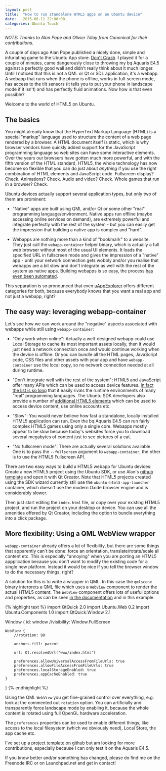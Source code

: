 ```yaml
---
layout: post
title:  "How to run standalone HTML5 apps on an Ubuntu device"
date:   2015-06-11 22:00:00
categories: Ubuntu Touch
---
```


*NOTE: Thanks to Alan Pope and Olivier Tilloy from Canonical for their contributions.*


A couple of days ago Alan Pope published a nicely done, simple and infuriating game to the Ubuntu App store: [Don't Crash][dontcrash-appexplorer]. I played it for a couple of minutes, came dangerously close to throwing my bq Aquaris E4.5 against a perfectly good wall and didn't really think about it much longer. Until I noticed that this is not a QML or Qt or SDL application, it's a webapp. A webapp that runs when the phone is offline, works in full-screen mode, has access to the tilt sensors (it tells you to put your phone in landscape mode if it isn't) and has perfectly fluid animations. Now how is that even possible?

Welcome to the world of HTML5 on Ubuntu.


## The basics

You might already know that the HyperText Markup Language (HTML) is a special "markup" language used to structure the content of a web page rendered by a browser. A HTML document itself is static, which is why browser vendors have quickly added support for the JavaScript programming language so web sites can have some interactive elements. Over the years our browsers have gotten much more powerful, and with the fifth version of the HTML standard, HTML5, the whole technology has now become so flexible that you can do just about *anything* if you use the right combination of HTML elements and JavaScript code. Fullscreen display? Check. Animations? Check. Audio and video? Check. Whole games that run in a browser? Check.

Ubuntu devices actually support several application types, but only two of them are prominent:

* "Native" apps are built using QML and/or Qt or some other "real" programming language/environment. Native apps run offline (maybe accessing online services on demand), are extremely powerful and integrate perfectly with the rest of the system - but you can easily get the impression that building a native app is complex and "hard".

* Webapps are nothing more than a kind of "bookmark" to a website. They just call the `webapp-container` helper binary, which is actually a full web browser without most of the usual UI elements. It loads the specified URL in fullscreen mode and gives the impression of a "native" app - until your network connection gets wobbly and/or you realise that webapps are a bit slow and don't integrate as well with the rest of the system as native apps. Building webapps is so easy, the process [has even been automated][webapp-generator].

This separation is so pronounced that even [uAppExplorer][appexplorer] offers different categories for both, because everybody knows that you want a real app and not just a webapp, right?


## The easy way: leveraging webapp-container

Let's see how we can work around the "negative" aspects associated with webapps while still using `webapp-container`:

* "Only work when online": Actually a well-designed webapp could use Local Storage to cache its most important assets locally, then it would just need a network connection once and would continue working when the device is offline. Or you can bundle all the HTML pages, JavaScript code, CSS files and other assets with your app and have `webapp-container` use the local copy, so no network connection needed at all during runtime.

* "Don't integrate well with the rest of the system": HTML5 and JavaScript offer many APIs which can be used to access device features. [In fact the list is so long][html5-javascript-api] that it easily rivals the runtime environments of many "real" programming languages. The Ubuntu SDK developers also provide a number of [additional HTML5 elements][html5-sdk] which can be used to access device content, use online accounts etc.

* "Slow": You would never believe how fast a standalone, locally installed HTML5 application can run. Even the bq Aquaris E4.5 can run fairly complex HTML5 games using only a single core. Webapps mostly appear to be slow because today's websites force you to download several megabytes of content just to see pictures of a cat.

* "No fullscreen mode": There are actually several solutions available. One is to pass the `--fullscreen` argument to `webapp-container`, the other is to use the HTML5 Fullscreen API.

There are two easy ways to build a HTML5 webapp for Ubuntu devices: Create a new HTML5 project using the Ubuntu SDK, or use Alan's [github template][github-popey-html5-template] and open it with Qt Creator. Note that HTML5 projects created using the SDK wizard currently still use the `ubuntu-html5-app-launcher` container, which doesn't use the modern Oxide browser engine and is considerably slower.

Then just start editing the `index.html` file, or copy over your existing HTML5 project, and run the project on your desktop or device. You can use all the amenities offered by Qt Creator, including the option to bundle everything into a click package.


## More flexibility: Using a QML WebView wrapper

`webapp-container` already offers a lot of flexibility, but there are some things that apparently can't be done: force an orientation, translate/rotate/scale all content etc. This is especially "annoying" when you are porting an HTML5 appplication because you don't want to modify the existing code for a single new platform. Instead it would be nice if you tell the browser window to do the necessary things, right?

A solution for this is to write a wrapper in QML. In this case the `qmlscene` binary interprets a QML file which uses a `WebView` component to render the actual HTML5 content. The `WebView` component offers lots of useful options and properties, as can be seen [in the documentation][webview-sdk] and in this example:

{% highlight text %}
import QtQuick 2.0
import Ubuntu.Web 0.2
import Ubuntu.Components 1.0
import QtQuick.Window 2.1

Window {
    id: window
    //visibility: Window.FullScreen

    WebView {
        //rotation: 90

        anchors.fill: parent

        url: Qt.resolvedUrl("www/index.html")

        preferences.allowUniversalAccessFromFileUrls: true
        preferences.allowFileAccessFromFileUrls: true
        preferences.localStorageEnabled: true
        preferences.appCacheEnabled: true
    }
}
{% endhighlight %}

Using the QML `WebView` you get fine-grained control over everything, e.g. look at the commented out `rotation` option. You can artificially and transparently force landscape mode by enabling it, because the whole content is rotated using full OpenGL hardware acceleration.

The `preferences` properties can be used to enable different things, like access to the local filesystem (which we obviously need), Local Store, the app cache etc.

I've set up a [project template on github][github-sturmflut-html5-webview] but am looking for more contributions, especially because I can only test it on the Aquaris E4.5.





If you know better and/or something has changed, please do find me on the Freenode IRC or on Launchpad.net and get in contact!


[dontcrash-appexplorer]: https://uappexplorer.com/app/dontcrash.popey

[webapp-generator]: https://developer.ubuntu.com/webapp-generator/

[appexplorer]: https://uappexplorer.com/

[html5-sdk]: https://developer.ubuntu.com/api/html5/current/

[html5-javascript-api]: http://html5index.org/

[github-popey-html5-template]: https://github.com/popey/ubuntu-html5-template

[github-sturmflut-html5-webview]: https://github.com/Sturmflut/ubuntu-html5-webview-template

[webview-sdk]: https://developer.ubuntu.com/api/apps/qml/sdk-14.10/Ubuntu.Web.WebView/
